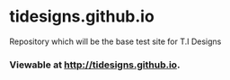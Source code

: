 # tidesigns.github.io
Repository which will be the base test site for T.I Designs



### Viewable at http://tidesigns.github.io.
